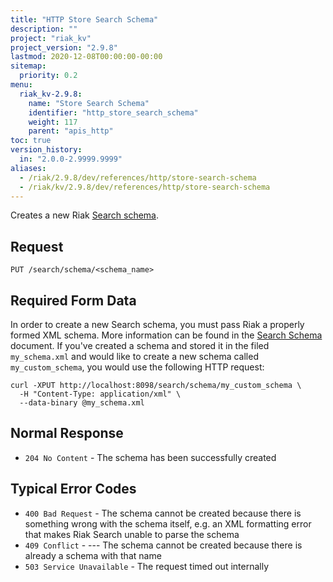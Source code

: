 ```yaml
---
title: "HTTP Store Search Schema"
description: ""
project: "riak_kv"
project_version: "2.9.8"
lastmod: 2020-12-08T00:00:00-00:00
sitemap:
  priority: 0.2
menu:
  riak_kv-2.9.8:
    name: "Store Search Schema"
    identifier: "http_store_search_schema"
    weight: 117
    parent: "apis_http"
toc: true
version_history:
  in: "2.0.0-2.9999.9999"
aliases:
  - /riak/2.9.8/dev/references/http/store-search-schema
  - /riak/kv/2.9.8/dev/references/http/store-search-schema
---
```


Creates a new Riak [Search schema]({{<baseurl>}}riak/kv/2.9.8/developing/usage/search-schemas).

## Request

```
PUT /search/schema/<schema_name>
```

## Required Form Data

In order to create a new Search schema, you must pass Riak a properly
formed XML schema. More information can be found in the [Search Schema]({{<baseurl>}}riak/kv/2.9.8/developing/usage/search-schemas) document. If you've created a schema and stored it in the filed
`my_schema.xml` and would like to create a new schema called
`my_custom_schema`, you would use the following HTTP request:

```curl
curl -XPUT http://localhost:8098/search/schema/my_custom_schema \
  -H "Content-Type: application/xml" \
  --data-binary @my_schema.xml
```

## Normal Response

* `204 No Content` - The schema has been successfully created

## Typical Error Codes

* `400 Bad Request` - The schema cannot be created because there is
    something wrong with the schema itself, e.g. an XML formatting error
    that makes Riak Search unable to parse the schema
* `409 Conflict` - ---
The schema cannot be created because there is
    already a schema with that name
* `503 Service Unavailable` - The request timed out internally

